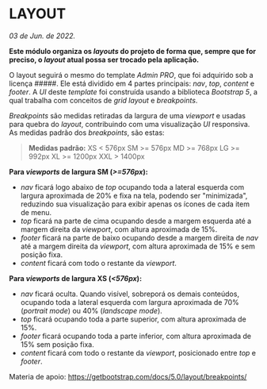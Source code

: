 # LAYOUT

_03 de Jun. de 2022._

**Este módulo organiza os _layouts_ do projeto de forma que, sempre que for preciso, o _layout_ atual possa ser trocado pela aplicação.**


O layout seguirá o mesmo do template _Admin PRO_, que foi adquirido sob a licença #####. Ele está dividido em 4 partes principais: _nav_, _top_, _content_ e _footer_. A _UI_ deste _template_ foi construída usando a biblioteca _Bootstrap 5_, a qual trabalha com conceitos de _grid layout_ e _breakpoints_.

_Breakpoints_ são medidas retiradas da largura de uma _viewport_ e usadas para quebra do _layout_, contribuindo com uma visualização _UI_ responsiva. As medidas padrão dos _breakpoints_, são estas:

>**Medidas padrão:**
XS < 576px 
SM >= 576px
MD >= 768px
LG >= 992px
XL >= 1200px
XXL > 1400px

**Para _viewports_ de largura SM (_>=576px_):**

- _nav_ ficará logo abaixo de _top_ ocupando toda a lateral esquerda com largura aproximada de 20% e fixa na tela, podendo ser "minimizada", reduzindo sua visualização para exibir apenas os ícones de cada item de menu.
- _top_ ficará na parte de cima ocupando desde a margem esquerda até a margem direita da _viewport_, com altura aproximada de 15%.
- _footer_ ficará na parte de baixo ocupando desde a margem direita de _nav_ até a margem direita da _viewport_, com altura aproximada de 15% e sem posição fixa.
- _content_ ficará com todo o restante da _viewport_.

**Para _viewports_ de largura XS (_<576px_):**
- _nav_ ficará oculta. Quando visível, sobreporá os demais conteúdos, ocupando toda a lateral esquerda com largura aproximada de 70% (_portrait mode_) ou 40% (_landscape mode_).
- _top_ ficará ocupando toda a parte superior, com altura aproximada de 15%.
- _footer_ ficará ocupando toda a parte inferior, com altura aproximada de 15% sem posição fixa.
- _content_ ficará com todo o restante da _viewport_, posicionado entre _top_ e _footer_.


Materia de apoio: https://getbootstrap.com/docs/5.0/layout/breakpoints/